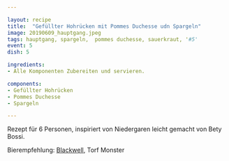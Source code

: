 ```yaml
---

layout: recipe
title:  "Gefüllter Hohrücken mit Pommes Duchesse udn Spargeln"
image: 20190609_hauptgang.jpeg
tags: hauptgang, spargeln,  pommes duchesse, sauerkraut, '#5'
event: 5
dish: 5

ingredients:
- Alle Komponenten Zubereiten und servieren.

components:
- Gefüllter Hohrücken
- Pommes Duchesse
- Spargeln

---
```


Rezept für 6 Personen, inspiriert von Niedergaren leicht gemacht von Bety Bossi.

Bierempfehlung: [Blackwell](https://blackwellbrewery.ch/), Torf Monster
